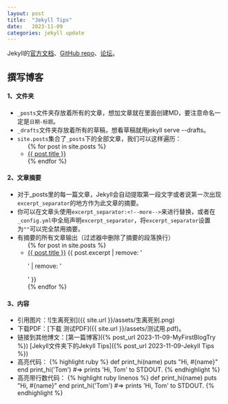 ```yaml
---
layout: post
title:  "Jekyll Tips"
date:   2023-11-09 
categories: jekyll update
---
```


Jekyll的[官方文档][jekyll-docs]、[GitHub repo][jekyll-gh]、[论坛][jekyll-talk]。  

## 撰写博客
#### 1、文件夹
- `_posts`文件夹存放着所有的文章，想加文章就在里面创建MD，要注意命名一定是`日期-标题`。  
- `_drafts`文件夹存放着所有的草稿，想看草稿就用jekyll serve --drafts。  
- `site.posts`集合了`_posts`下的全部文章，我们可以这样遍历：
  <ul>
    {% for post in site.posts %}
      <li>
        <a href="{{ post.url }}">{{ post.title }}</a>
      </li>
    {% endfor %}
  </ul>

#### 2、文章摘要
- 对于_posts里的每一篇文章，Jekyll会自动提取第一段文字或者说第一次出现`excerpt_separator`的地方作为此文章的摘要。  
- 你可以在文章头使用`excerpt_separator:<!--more-->`来进行替换，或者在`_config.yml`中全局声明`excerpt_separator`，将`excerpt_separator`设置为`""`可以完全禁用摘要。  
- 有摘要的所有文章输出（过滤器中删除了摘要的段落换行）
  <ul>
    {% for post in site.posts %}
      <li>
        <a href="{{ post.url }}">{{ post.title }}</a>  {{ post.excerpt | remove: '<p>' | remove: '</p>' }}
      </li>
    {% endfor %}
  </ul>

#### 3、内容
- 引用图片：![生离死别]({{ site.url }}/assets/生离死别.png)  
- 下载PDF：[下载 测试PDF]({{ site.url }}/assets/测试用.pdf)。  
- 链接到其他博文：[第一篇博客]({% post_url 2023-11-09-MyFirstBlogTry %})  [Jekyll文件夹下的Jekyll Tips]({% post_url 2023-11-09-Jekyll Tips %})
- 高亮代码：
{% highlight ruby %}
def print_hi(name)
  puts "Hi, #{name}"
end
print_hi('Tom')
#=> prints 'Hi, Tom' to STDOUT.
{% endhighlight %}
- 高亮带行数代码：
{% highlight ruby linenos %}
def print_hi(name)
  puts "Hi, #{name}"
end
print_hi('Tom')
#=> prints 'Hi, Tom' to STDOUT.
{% endhighlight %}

[jekyll-docs]: https://jekyllrb.com/docs/home
[jekyll-gh]:   https://github.com/jekyll/jekyll
[jekyll-talk]: https://talk.jekyllrb.com/
